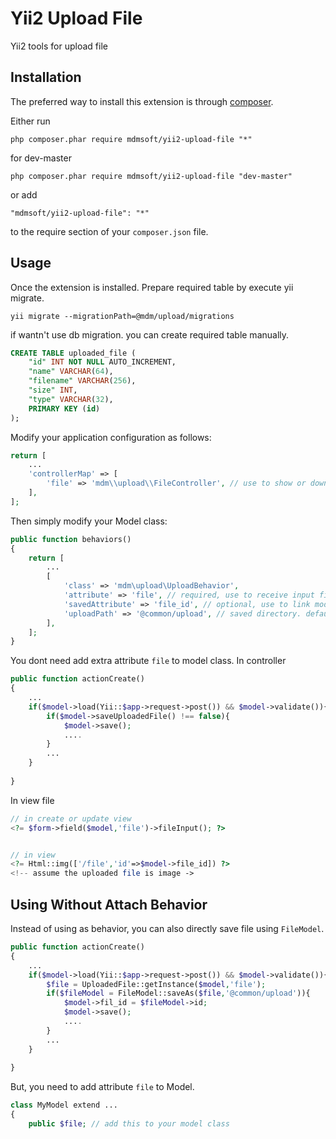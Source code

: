 Yii2 Upload File 
================

Yii2 tools for upload file

Installation
------------

The preferred way to install this extension is through [composer](http://getcomposer.org/download/).

Either run

```
php composer.phar require mdmsoft/yii2-upload-file "*"
```

for dev-master

```
php composer.phar require mdmsoft/yii2-upload-file "dev-master"
```

or add

```
"mdmsoft/yii2-upload-file": "*"
```

to the require section of your `composer.json` file.


Usage
-----

Once the extension is installed.
Prepare required table by execute yii migrate.

```
yii migrate --migrationPath=@mdm/upload/migrations
```

if wantn't use db migration. you can create required table manually.

```sql
CREATE TABLE uploaded_file (
    "id" INT NOT NULL AUTO_INCREMENT,
    "name" VARCHAR(64),
    "filename" VARCHAR(256),
    "size" INT,
    "type" VARCHAR(32),
    PRIMARY KEY (id)
);
```

Modify your application configuration as follows:

```php
return [
    ...
    'controllerMap' => [
        'file' => 'mdm\\upload\\FileController', // use to show or download file
    ],
];
```

Then simply modify your Model class:

```php
public function behaviors()
{
	return [
        ...
		[
			'class' => 'mdm\upload\UploadBehavior',
			'attribute' => 'file', // required, use to receive input file
			'savedAttribute' => 'file_id', // optional, use to link model with saved file.
			'uploadPath' => '@common/upload', // saved directory. default to '@runtime/upload'
		],
	];
}
```

You dont need add extra attribute `file` to model class. In controller

```php
public function actionCreate()
{
    ...
    if($model->load(Yii::$app->request->post()) && $model->validate()){
        if($model->saveUploadedFile() !== false){
            $model->save();
            ....
        }
        ...
    }
    
}
```

In view file

```php
// in create or update view
<?= $form->field($model,'file')->fileInput(); ?>


// in view
<?= Html::img(['/file','id'=>$model->file_id]) ?>
<!-- assume the uploaded file is image ->
```

Using Without Attach Behavior
-----------------------------
Instead of using as behavior, you can also directly save file using `FileModel`.

```php
public function actionCreate()
{
    ...
    if($model->load(Yii::$app->request->post()) && $model->validate()){
        $file = UploadedFile::getInstance($model,'file');
        if($fileModel = FileModel::saveAs($file,'@common/upload')){
            $model->fil_id = $fileModel->id;
            $model->save();
            ....
        }
        ...
    }
    
}
```

But, you need to add attribute `file` to Model.

```php
class MyModel extend ...
{
    public $file; // add this to your model class

```